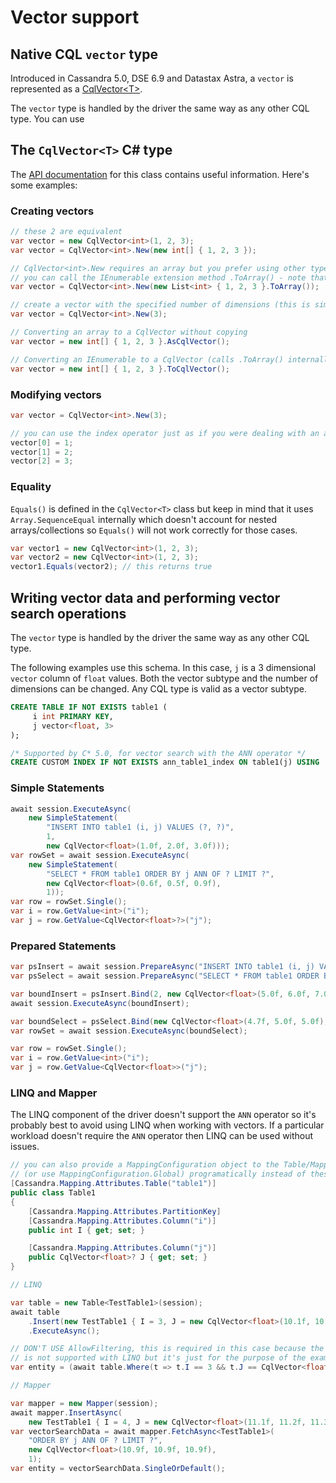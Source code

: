 # Vector support

## Native CQL `vector` type

Introduced in Cassandra 5.0, DSE 6.9 and Datastax Astra, a `vector` is represented as a [CqlVector&lt;T&gt;][cqlvector-api].

The `vector` type is handled by the driver the same way as any other CQL type. You can use 

## The `CqlVector<T>` C# type

The [API documentation](cqlvector-api) for this class contains useful information. Here's some examples:

### Creating vectors

```csharp
// these 2 are equivalent
var vector = new CqlVector<int>(1, 2, 3);
var vector = CqlVector<int>.New(new int[] { 1, 2, 3 });

// CqlVector<int>.New requires an array but you prefer using other types such as List 
// you can call the IEnumerable extension method .ToArray() - note that it performs a copy
var vector = CqlVector<int>.New(new List<int> { 1, 2, 3 }.ToArray());

// create a vector with the specified number of dimensions (this is similar to creating an array - new int[dimensions])
var vector = CqlVector<int>.New(3);

// Converting an array to a CqlVector without copying
var vector = new int[] { 1, 2, 3 }.AsCqlVector();

// Converting an IEnumerable to a CqlVector (calls .ToArray() internally so it performs a copy)
var vector = new int[] { 1, 2, 3 }.ToCqlVector();
```

### Modifying vectors

```csharp
var vector = CqlVector<int>.New(3);

// you can use the index operator just as if you were dealing with an array or list
vector[0] = 1; 
vector[1] = 2;
vector[2] = 3;
```

### Equality

`Equals()` is defined in the `CqlVector<T>` class but keep in mind that it uses `Array.SequenceEqual` internally which doesn't account for nested arrays/collections so `Equals()` will not work correctly for those cases.

```csharp
var vector1 = new CqlVector<int>(1, 2, 3);
var vector2 = new CqlVector<int>(1, 2, 3);
vector1.Equals(vector2); // this returns true
```

## Writing vector data and performing vector search operations

The `vector` type is handled by the driver the same way as any other CQL type.

The following examples use this schema. In this case, `j` is a 3 dimensional `vector` column of `float` values. Both the vector subtype and the number of dimensions can be changed. Any CQL type is valid as a vector subtype.

```sql
CREATE TABLE IF NOT EXISTS table1 (
     i int PRIMARY KEY, 
     j vector<float, 3>
);

/* Supported by C* 5.0, for vector search with the ANN operator */
CREATE CUSTOM INDEX IF NOT EXISTS ann_table1_index ON table1(j) USING 'StorageAttachedIndex';
```

### Simple Statements

```csharp
await session.ExecuteAsync(
    new SimpleStatement(
        "INSERT INTO table1 (i, j) VALUES (?, ?)", 
        1, 
        new CqlVector<float>(1.0f, 2.0f, 3.0f)));
var rowSet = await session.ExecuteAsync(
    new SimpleStatement(
        "SELECT * FROM table1 ORDER BY j ANN OF ? LIMIT ?", 
        new CqlVector<float>(0.6f, 0.5f, 0.9f),
        1));
var row = rowSet.Single();
var i = row.GetValue<int>("i");
var j = row.GetValue<CqlVector<float>?>("j");
```

### Prepared Statements

```csharp
var psInsert = await session.PrepareAsync("INSERT INTO table1 (i, j) VALUES (?, ?)");
var psSelect = await session.PrepareAsync("SELECT * FROM table1 ORDER BY j ANN OF ? LIMIT ?");

var boundInsert = psInsert.Bind(2, new CqlVector<float>(5.0f, 6.0f, 7.0f));
await session.ExecuteAsync(boundInsert);

var boundSelect = psSelect.Bind(new CqlVector<float>(4.7f, 5.0f, 5.0f), 1);
var rowSet = await session.ExecuteAsync(boundSelect);

var row = rowSet.Single();
var i = row.GetValue<int>("i");
var j = row.GetValue<CqlVector<float>>("j");
```

### LINQ and Mapper

The LINQ component of the driver doesn't support the `ANN` operator so it's probably best to avoid using LINQ when working with vectors. If a particular workload doesn't require the `ANN` operator then LINQ can be used without issues.

```csharp
// you can also provide a MappingConfiguration object to the Table/Mapper constructors 
// (or use MappingConfiguration.Global) programatically instead of these attributes
[Cassandra.Mapping.Attributes.Table("table1")]
public class Table1
{
    [Cassandra.Mapping.Attributes.PartitionKey]
    [Cassandra.Mapping.Attributes.Column("i")]
    public int I { get; set; }

    [Cassandra.Mapping.Attributes.Column("j")]
    public CqlVector<float>? J { get; set; }
}

// LINQ

var table = new Table<TestTable1>(session);
await table
    .Insert(new TestTable1 { I = 3, J = new CqlVector<float>(10.1f, 10.2f, 10.3f) })
    .ExecuteAsync();

// DON'T USE AllowFiltering, this is required in this case because the ANN operator 
// is not supported with LINQ but it's just for the purpose of the example
var entity = (await table.Where(t => t.I == 3 && t.J == CqlVector<float>.New(new [] {10.1f, 10.2f, 10.3f})).AllowFiltering().ExecuteAsync()).SingleOrDefault();

// Mapper

var mapper = new Mapper(session);
await mapper.InsertAsync(
    new TestTable1 { I = 4, J = new CqlVector<float>(11.1f, 11.2f, 11.3f) });
var vectorSearchData = await mapper.FetchAsync<TestTable1>(
    "ORDER BY j ANN OF ? LIMIT ?", 
    new CqlVector<float>(10.9f, 10.9f, 10.9f), 
    1);
var entity = vectorSearchData.SingleOrDefault();
```


[cqlvector-api]: https://docs.datastax.com/en/drivers/csharp/latest/api/Cassandra.CqlVector-1.html